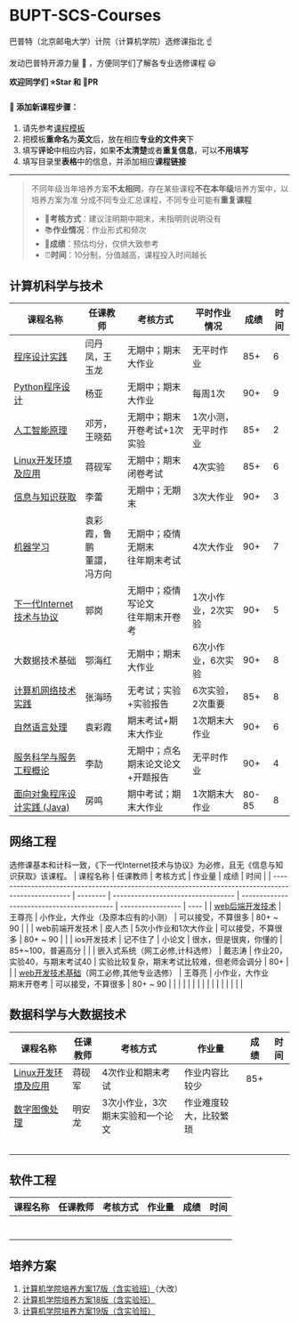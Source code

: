 # BUPT-SCS-Courses

巴普特（北京邮电大学）计院（计算机学院）选修课指北 :point_up:

发动巴普特开源力量 :muscle: ，方便同学们了解各专业选修课程 :smiley:

**欢迎同学们 :star:Star 和 :clap:PR**

#### :balloon: 添加新课程步骤：

1. 请先参考[课程模板](./course-template.md)
2. 把模板**重命名**为**英文**后，放在相应**专业的文件夹**下
3. 填写**评论**中相应内容，如果**不太清楚**或者**重复信息**，可以**不用填写**
4. 填写目录里**表格**中的信息，并添加相应**课程链接**

----

>不同年级当年培养方案**不太相同**，存在某些课程**不在本年级**培养方案中，以培养方案为准
>分成不同专业汇总课程，不同专业可能有**重复课程**
>
>* :page_with_curl:**考核方式**：建议注明期中期末，未指明则说明没有
>* :books:**作业情况**：作业形式和频次
>* :100:**成绩**：预估均分，仅供大致参考
>* :alarm_clock:**时间**：10分制，分值越高，课程投入时间越长

## 计算机科学与技术

| 课程名称                                                                                                               | 任课教师                       | 考核方式                                | 平时作业情况        | 成绩  | 时间 |
| ---------------------------------------------------------------------------------------------------------------------- | ------------------------------ | --------------------------------------- | ------------------- | ----- | ---- |
| [程序设计实践](./Computer-Science-and-Technology/The-Practice-of-Programming.md)                                       | 闫丹凤，王玉龙                 | 无期中；期末大作业                      | 无平时作业          | 85+   | 6    |
| [Python程序设计](./Computer-Science-and-Technology/Python-Programming.md)                                              | 杨亚                           | 无期中；期末大作业                      | 每周1次             | 90+   | 9    |
| [人工智能原理](./Computer-Science-and-Technology/Principles-of-Artificial-Intelligence.md)                             | 邓芳，王晓茹                   | 无期中；期末开卷考试+1次实验            | 1次小测，无平时作业 | 85+   | 2    |
| [Linux开发环境及应用](./Computer-Science-and-Technology/Linux.md)                                                      | 蒋砚军                         | 无期中；期末闭卷考试                    | 4次实验             | 85+   | 6    |
| [信息与知识获取](./Computer-Science-and-Technology/Information-and-Knowledge-Acquisition.md)                           | 李蕾                           | 无期中；无期末                          | 3次大作业           | 90+   | 3    |
| [机器学习](./Computer-Science-and-Technology/Machine-Learning.md)                                                      | 袁彩霞，鲁鹏<br />董譞，冯方向 | 无期中；疫情无期末<br />往年期末考试    | 4次大作业           | 90+   | 7    |
| [下一代Internet技术与协议](./Computer-Science-and-Technology/Technologies-and-Protocols-of-NGI.md)                     | 郭岗                           | 无期中；疫情写论文<br />往年期末开卷考  | 1次小作业，2次实验  | 90+   | 5    |
| 大数据技术基础                                                                                                         | 鄂海红                         | 无期中；期末大作业                      | 6次小作业，6次实验  | 90+   | 8    |
| [计算机网络技术实践](./Computer-Science-and-Technology/The-Practice-of-Computer-Network-Technology.md)                 | 张海旸                         | 无考试；实验+实验报告                   | 6次实验，2次重要    | 85+   | 8    |
| [自然语言处理](./Computer-Science-and-Technology/Natural-Language-Processing.md)                                       | 袁彩霞                         | 期末考试+期末大作业                     | 1次期末大作业       | 90+   | 6    |
| [服务科学与服务工程概论](./Computer-Science-and-Technology/Introduction-To-Service-Science-And-Service-Engineering.md) | 李劼                           | 无期中；点名<br />期末论文论文+开题报告 | 无平时作业          | 90+   | 4    |
| [面向对象程序设计实践 (Java)](./Computer-Science-and-Technology/Objected-Oriented-Programming(JAVA).md)                | 房鸣                           | 期中考试；期末大作业                    | 1次期末大作业       | 80-85 | 8    |

## 网络工程

选修课基本和计科一致，《下一代Internet技术与协议》为必修，且无《信息与知识获取》该课程。
| 课程名称                                                                                            | 任课教师 | 考核方式                           | 作业量                                     | 成绩              | 时间 |
| --------------------------------------------------------------------------------------------------- | -------- | ---------------------------------- | ------------------------------------------ | ----------------- | ---- |
| [web后端开发技术](./Network-Engineering/Web-back-end-development-techniques.md)                     | 王尊亮   | 小作业，大作业（及原本应有的小测） | 可以接受，不算很多                         | 80+ ~ 90          |      |
| web前端开发技术                                                                                     | 皮人杰   | 5次小作业和1次大作业               | 可以接受，不算很多                         | 80+ ~ 90          |      |
| ios开发技术                                                                                         | 记不住了 | 小论文                             | 很水，但是很爽，你懂的                     | 85+~100，普遍高分 |      |
| 嵌入式系统（网工必修,计科选修）                                                                     | 戴志涛   | 作业20，实验40，与期末考试40       | 实验比较复杂，期末考试比较难，但老师会调分 | 80+               |      |
| [web开发技术基础](./Network-Engineering/Development-Techniques-for-Web.md)（网工必修,其他专业选修） | 王尊亮   | 小作业，大作业<br />期末开卷考     | 可以接受，不算很多                         | 80+ ~ 90          |      |
|                                                                                                     |          |                                    |                                            |                   |      |
|                                                                                                     |          |                                    |                                            |                   |      |

## 数据科学与大数据技术

| 课程名称                                                                           | 任课教师 | 考核方式                         | 作业量                 | 成绩 | 时间 |
| ---------------------------------------------------------------------------------- | -------- | -------------------------------- | ---------------------- | ---- | ---- |
| [Linux开发环境及应用](./Data-Science-and-Big-Data-Technology/Linux.md)             | 蒋砚军   | 4次作业和期末考试                | 作业内容比较少         | 85+  |      |
| [数字图像处理](./Data-Science-and-Big-Data-Technology/Digital-Image-Processing.md) | 明安龙   | 3次小作业，3次期末实验和一个论文 | 作业难度较大，比较繁琐 |      |      |
|                                                                                    |          |                                  |                        |      |      |
|                                                                                    |          |                                  |                        |      |      |
|                                                                                    |          |                                  |                        |      |      |
|                                                                                    |          |                                  |                        |      |      |
|                                                                                    |          |                                  |                        |      |      |

## 软件工程

| 课程名称 | 任课教师 | 考核方式 | 作业量 | 成绩 | 时间 |
| -------- | -------- | -------- | ------ | ---- | ---- |
|          |          |          |        |      |      |
|          |          |          |        |      |      |
|          |          |          |        |      |      |
|          |          |          |        |      |      |
|          |          |          |        |      |      |
|          |          |          |        |      |      |
|          |          |          |        |      |      |

## 培养方案

1. [计算机学院培养方案17版（含实验班）](./Cultivation/17-SCS.pdf)（大改）
2. [计算机学院培养方案18版（含实验班）](./Cultivation/18-SCS.pdf)
3. [计算机学院培养方案19版（含实验班）](./Cultivation/19-SCS.pdf)
